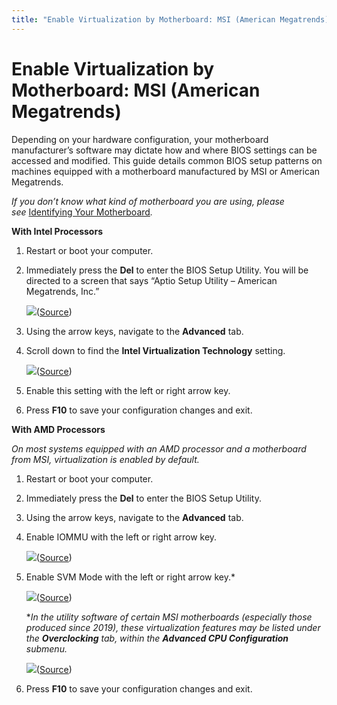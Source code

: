 ```yaml
---
title: "Enable Virtualization by Motherboard: MSI (American Megatrends)"
---
```


# Enable Virtualization by Motherboard: MSI (American Megatrends)

Depending on your hardware configuration, your motherboard manufacturer’s software may dictate how and where BIOS settings can be accessed and modified. This guide details common BIOS setup patterns on machines equipped with a motherboard manufactured by MSI or American Megatrends.

*If you don’t know what kind of motherboard you are using, please see* [Identifying Your Motherboard](https://support.salad.com/article/280-identifying-your-motherboard)*.*

**With Intel Processors**

1. Restart or boot your computer.
2. Immediately press the **Del** to enter the BIOS Setup Utility. You will be directed to a screen that says “Aptio Setup Utility – American Megatrends, Inc.”
   
   ![](https://s3.amazonaws.com/helpscout.net/docs/assets/615b47bfca9e0011a4434693/images/6351841c9471985a5ac54156/file-svZsFTmxqk.png)([Source](https://us.informatiweb.net/tutorials/it/bios/enable-virtualization-intel-vt-x-amd-v--3.html#msi-bios-american-megatrends))
3. Using the arrow keys, navigate to the **Advanced** tab.
4. Scroll down to find the **Intel Virtualization Technology** setting.
   
   ![](https://s3.amazonaws.com/helpscout.net/docs/assets/615b47bfca9e0011a4434693/images/6351842e927a2c1634dfc480/file-XYaqCcBBht.png)([Source](https://us.informatiweb.net/tutorials/it/bios/enable-virtualization-intel-vt-x-amd-v--3.html#msi-bios-american-megatrends))
5. Enable this setting with the left or right arrow key.
6. Press **F10** to save your configuration changes and exit.

**With AMD Processors**

*On most systems equipped with an AMD processor and a motherboard from MSI, virtualization is enabled by default.* 

1. Restart or boot your computer.
2. Immediately press the **Del** to enter the BIOS Setup Utility.
3. Using the arrow keys, navigate to the **Advanced** tab.
4. Enable IOMMU with the left or right arrow key.
   
   ![](https://s3.amazonaws.com/helpscout.net/docs/assets/615b47bfca9e0011a4434693/images/63518501927a2c1634dfc485/file-Cg6UQBK3GU.png)([Source](http://www.gigabyte.com/support-downloads/faq-page.aspx?fid=1391))
5. Enable SVM Mode with the left or right arrow key.*
   
   ![](https://s3.amazonaws.com/helpscout.net/docs/assets/615b47bfca9e0011a4434693/images/635185139471985a5ac5415b/file-zFGNvSszrM.png)([Source](http://www.gigabyte.com/support-downloads/faq-page.aspx?fid=1391))
   
   \**In the utility software of certain MSI motherboards (especially those produced since 2019), these virtualization features may be listed under the **Overclocking** tab, within the **Advanced CPU Configuration** submenu.*
   
   ![](https://s3.amazonaws.com/helpscout.net/docs/assets/615b47bfca9e0011a4434693/images/635185319471985a5ac5415e/file-sUEt1HfQUv.png)([Source](https://www.technewstoday.com/how-to-enable-virtualization-in-bios/))
6. Press **F10** to save your configuration changes and exit.

